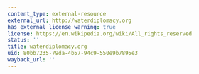 ```yaml
---
content_type: external-resource
external_url: http://waterdiplomacy.org
has_external_license_warning: true
license: https://en.wikipedia.org/wiki/All_rights_reserved
status: ''
title: waterdiplomacy.org
uid: 80bb7235-79da-4b57-94c9-550e9b7895e3
wayback_url: ''
---
```


